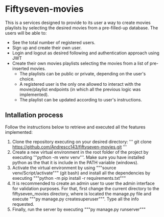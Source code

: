 # Fiftyseven-movies

This is a services designed to provide to its user a way to create movies playlists by selecting the desired movies from a pre-filled-up database. The users will be able to:

* See the total number of registered users.
* Sign up and create their own user.
* Login and logout as desired following and authentication approach using JWT
* Create their own movies playlists selecting the movies from a list of pre-inserted movies. 
  * The playlists can be public or private, depending on the user's choice. 
  * A registered user is the only one allowed to interact with the movie/playlist endpoints (in which all the previous logic was implemented). 
  * The playlist can be updated according to user's instructions.


## Intallation process

Follow the instructions below to retrieve and executed all the features implemented:

1. Clone the repository executing on your desired directory: 
   '''
   git clone https://github.com/Andrescc143/fiftyseven-movies.git
   '''
2. Create a new virtual environment in the root folder of the project by executing '''python -m venv venv'''. Make sure you have installed python as the that it is include in the PATH variable (windows).
4. Activate the virtual environment by using """source venv/Script/activate""" (git bash) and install all the dependencies by executing """python -m pip install -r requirements.txt"""
5. It is recommended to create an admin user to user the admin interface for validation purposes. For that, first change the current directory to the fiftyseven_movies directory, where is located the manage.py file and execute """py manage.py createsuperuser""". Type all the info requested.
6. Finally, run the server by executing """py manage.py runserver"""

